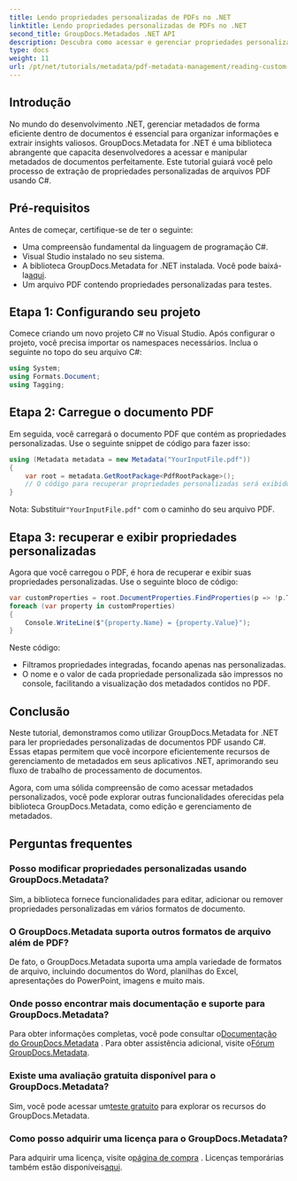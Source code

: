 ```yaml
---
title: Lendo propriedades personalizadas de PDFs no .NET
linktitle: Lendo propriedades personalizadas de PDFs no .NET
second_title: GroupDocs.Metadados .NET API
description: Descubra como acessar e gerenciar propriedades personalizadas de documentos PDF de forma eficiente usando GroupDocs.Metadata for .NET. Este tutorial abrangente fornece um guia passo a passo.
type: docs
weight: 11
url: /pt/net/tutorials/metadata/pdf-metadata-management/reading-custom-properties-from-pdf/
---
```

## Introdução

No mundo do desenvolvimento .NET, gerenciar metadados de forma eficiente dentro de documentos é essencial para organizar informações e extrair insights valiosos. GroupDocs.Metadata for .NET é uma biblioteca abrangente que capacita desenvolvedores a acessar e manipular metadados de documentos perfeitamente. Este tutorial guiará você pelo processo de extração de propriedades personalizadas de arquivos PDF usando C#. 

## Pré-requisitos

Antes de começar, certifique-se de ter o seguinte:

- Uma compreensão fundamental da linguagem de programação C#.
- Visual Studio instalado no seu sistema.
-  A biblioteca GroupDocs.Metadata for .NET instalada. Você pode baixá-la[aqui](https://releases.groupdocs.com/metadata/net/).
- Um arquivo PDF contendo propriedades personalizadas para testes.

## Etapa 1: Configurando seu projeto

Comece criando um novo projeto C# no Visual Studio. Após configurar o projeto, você precisa importar os namespaces necessários. Inclua o seguinte no topo do seu arquivo C#:

```csharp
using System;
using Formats.Document;
using Tagging;
```

## Etapa 2: Carregue o documento PDF

Em seguida, você carregará o documento PDF que contém as propriedades personalizadas. Use o seguinte snippet de código para fazer isso:

```csharp
using (Metadata metadata = new Metadata("YourInputFile.pdf"))
{
    var root = metadata.GetRootPackage<PdfRootPackage>();
    // O código para recuperar propriedades personalizadas será exibido aqui.
}
```

 Nota: Substituir`"YourInputFile.pdf"` com o caminho do seu arquivo PDF.

## Etapa 3: recuperar e exibir propriedades personalizadas

Agora que você carregou o PDF, é hora de recuperar e exibir suas propriedades personalizadas. Use o seguinte bloco de código:

```csharp
var customProperties = root.DocumentProperties.FindProperties(p => !p.Tags.Contains(Tags.Document.BuiltIn));
foreach (var property in customProperties)
{
    Console.WriteLine($"{property.Name} = {property.Value}");
}
```

Neste código:
- Filtramos propriedades integradas, focando apenas nas personalizadas.
- O nome e o valor de cada propriedade personalizada são impressos no console, facilitando a visualização dos metadados contidos no PDF.

## Conclusão

Neste tutorial, demonstramos como utilizar GroupDocs.Metadata for .NET para ler propriedades personalizadas de documentos PDF usando C#. Essas etapas permitem que você incorpore eficientemente recursos de gerenciamento de metadados em seus aplicativos .NET, aprimorando seu fluxo de trabalho de processamento de documentos. 

Agora, com uma sólida compreensão de como acessar metadados personalizados, você pode explorar outras funcionalidades oferecidas pela biblioteca GroupDocs.Metadata, como edição e gerenciamento de metadados.

## Perguntas frequentes

### Posso modificar propriedades personalizadas usando GroupDocs.Metadata?
Sim, a biblioteca fornece funcionalidades para editar, adicionar ou remover propriedades personalizadas em vários formatos de documento.

### O GroupDocs.Metadata suporta outros formatos de arquivo além de PDF?
De fato, o GroupDocs.Metadata suporta uma ampla variedade de formatos de arquivo, incluindo documentos do Word, planilhas do Excel, apresentações do PowerPoint, imagens e muito mais.

### Onde posso encontrar mais documentação e suporte para GroupDocs.Metadata?
 Para obter informações completas, você pode consultar o[Documentação do GroupDocs.Metadata](https://reference.groupdocs.com/metadata/net/) . Para obter assistência adicional, visite o[Fórum GroupDocs.Metadata](https://forum.groupdocs.com/c/metadata/14).

### Existe uma avaliação gratuita disponível para o GroupDocs.Metadata?
 Sim, você pode acessar um[teste gratuito](https://releases.groupdocs.com/) para explorar os recursos do GroupDocs.Metadata.

### Como posso adquirir uma licença para o GroupDocs.Metadata?
 Para adquirir uma licença, visite o[página de compra](https://purchase.groupdocs.com/buy) . Licenças temporárias também estão disponíveis[aqui](https://purchase.groupdocs.com/temporary-license/).